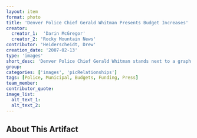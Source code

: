 ```yaml
---
layout: item
format: photo
title: 'Denver Police Chief Gerald Whitman Presents Budget Increases'
creator: 
  creator_1:  'Darin McGregor'
  creator_2: 'Rocky Mountain News'
contributor: 'Heiderscheidt, Drew'
creation_date: '2007-02-13'
type: 'images'
short_desc: 'Denver Police Chief Gerald Whitman stands next to a graph depicting the increasing police budget during a press conference in Mayor John Hickenlooper's office to announce that the city saw a 10 percent overall drop in crime in 2006 according to data released by the Denver Department of Public Safety at the Denver City and County Building in Denver, Colo., Tues., Feb. 13, 2007.'
group: 
categories: ['images', 'picRelationships'] 
tags: [Police, Municipal, Budgets, Funding, Press]
team_member: 
contributor_quote: 
image_list: 
  alt_text_1: 
  alt_text_2: 
---
```

## About This Artifact

